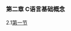 ### 第二章 C语言基础概念
2.1[第一节](https://github.com/hairrrrr/C-CrashCourse/blob/master/C%20Crash%20Course/02%20Basic%20Conception/text/01.md)
